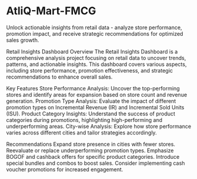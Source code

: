 # AtliQ-Mart-FMCG
Unlock actionable insights from retail data - analyze store performance, promotion impact, and receive strategic recommendations for optimized sales growth.

Retail Insights Dashboard
Overview
The Retail Insights Dashboard is a comprehensive analysis project focusing on retail data to uncover trends, patterns, and actionable insights. This dashboard covers various aspects, including store performance, promotion effectiveness, and strategic recommendations to enhance overall sales.

Key Features
Store Performance Analysis: Uncover the top-performing stores and identify areas for expansion based on store count and revenue generation.
Promotion Type Analysis: Evaluate the impact of different promotion types on Incremental Revenue (IR) and Incremental Sold Units (ISU).
Product Category Insights: Understand the success of product categories during promotions, highlighting high-performing and underperforming areas.
City-wise Analysis: Explore how store performance varies across different cities and tailor strategies accordingly.

Recommendations
Expand store presence in cities with fewer stores.
Reevaluate or replace underperforming promotion types.
Emphasize BOGOF and cashback offers for specific product categories.
Introduce special bundles and combos to boost sales.
Consider implementing cash voucher promotions for increased engagement.
